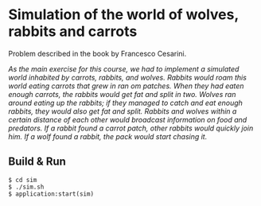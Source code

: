 Simulation of the world of wolves, rabbits and carrots
=====

Problem described in the book by Francesco Cesarini.

*As the main exercise for this course, we had to implement a simulated world inhabited by carrots, 
rabbits, and wolves. Rabbits would roam this world eating carrots that grew in ran
om patches. When they had eaten enough carrots, the rabbits would get fat and split in two. 
Wolves ran around eating up the rabbits; if they managed to catch and eat enough rabbits,
they would also get fat and split. Rabbits and wolves within a certain distance of each 
other would broadcast information on food and predators. If a rabbit found a carrot patch, 
other rabbits would quickly join him. If a wolf found a rabbit, the pack would start chasing it.*

Build & Run
-----

    $ cd sim
    $ ./sim.sh
    $ application:start(sim)
	

    
